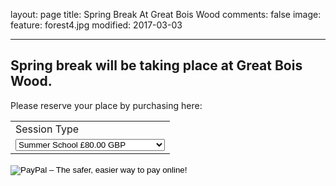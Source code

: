 layout: page
title: Spring Break At Great Bois Wood
comments: false
image: 
 feature: forest4.jpg
modified: 2017-03-03

---
## Spring break will be taking place at Great Bois Wood. 


Please reserve your place by purchasing here: 
<form action="https://www.paypal.com/cgi-bin/webscr" method="post" target="_top">
<input type="hidden" name="cmd" value="_s-xclick">
<input type="hidden" name="hosted_button_id" value="QAJEFVR82B25U">
<table>
<tr><td><input type="hidden" name="on0" value="Session Type">Session Type</td></tr><tr><td><select name="os0">
	<option value="Summer School">Summer School £80.00 GBP</option>
	<option value="Single Session at School">Single Session at School £4.00 GBP</option>
	<option value="Option 3">Option 3 £50.00 GBP</option>
</select> </td></tr>
</table>
<input type="hidden" name="currency_code" value="GBP">
<input type="image" src="https://www.paypalobjects.com/en_US/GB/i/btn/btn_buynowCC_LG.gif" border="0" name="submit" alt="PayPal – The safer, easier way to pay online!">
<img alt="" border="0" src="https://www.paypalobjects.com/en_GB/i/scr/pixel.gif" width="1" height="1">
</form>
